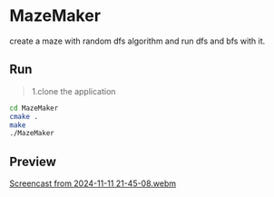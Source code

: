 # MazeMaker

create a maze with random dfs algorithm and run dfs and bfs with it.

## Run

> 1.clone the application
```bash
cd MazeMaker
cmake .
make
./MazeMaker
```

## Preview
[Screencast from 2024-11-11 21-45-08.webm](https://github.com/user-attachments/assets/7de5102e-f789-4159-a91e-6bff403c54c3)
